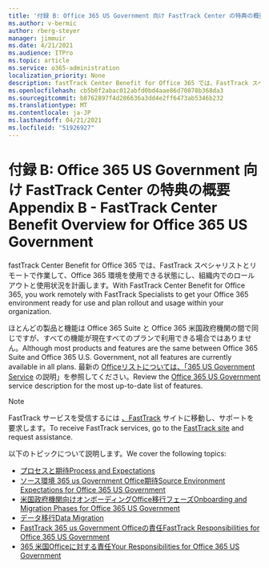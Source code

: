 ```yaml
---
title: '付録 B: Office 365 US Government 向け FastTrack Center の特典の概要'
ms.author: v-bermic
author: rberg-steyer
manager: jimmuir
ms.date: 4/21/2021
ms.audience: ITPro
ms.topic: article
ms.service: o365-administration
localization_priority: None
description: fastTrack Center Benefit for Office 365 では、FastTrack スペシャリストとリモートで作業して、Office 365 環境を使用できる状態にし、組織内でのロールアウトと使用状況を計画します。
ms.openlocfilehash: cb5b0f2abac012abfd0bd4aae86d70878b368da3
ms.sourcegitcommit: b8762897f4d286636a3dd4e2ff6473ab5346b232
ms.translationtype: MT
ms.contentlocale: ja-JP
ms.lasthandoff: 04/21/2021
ms.locfileid: "51926927"
---
```

# <a name="appendix-b---fasttrack-center-benefit-overview-for-office-365-us-government"></a><span data-ttu-id="1b2a6-103">付録 B: Office 365 US Government 向け FastTrack Center の特典の概要</span><span class="sxs-lookup"><span data-stu-id="1b2a6-103">Appendix B - FastTrack Center Benefit Overview for Office 365 US Government</span></span>

<span data-ttu-id="1b2a6-104">fastTrack Center Benefit for Office 365 では、FastTrack スペシャリストとリモートで作業して、Office 365 環境を使用できる状態にし、組織内でのロールアウトと使用状況を計画します。</span><span class="sxs-lookup"><span data-stu-id="1b2a6-104">With FastTrack Center Benefit for Office 365, you work remotely with FastTrack Specialists to get your Office 365 environment ready for use and plan rollout and usage within your organization.</span></span> 
  
<span data-ttu-id="1b2a6-105">ほとんどの製品と機能は Office 365 Suite と Office 365 米国政府機関の間で同じですが、すべての機能が現在すべてのプランで利用できる場合ではありません。</span><span class="sxs-lookup"><span data-stu-id="1b2a6-105">Although most products and features are the same between Office 365 Suite and Office 365 U.S. Government, not all features are currently available in all plans.</span></span> <span data-ttu-id="1b2a6-106">最新の [Officeリストについては、「365 US Government Service](https://aka.ms/aboutgovcloud) の説明」を参照してください。</span><span class="sxs-lookup"><span data-stu-id="1b2a6-106">Review the [Office 365 US Government](https://aka.ms/aboutgovcloud) service description for the most up-to-date list of features.</span></span>

> [!NOTE]
> <span data-ttu-id="1b2a6-107">FastTrack サービスを受信するには [、FastTrack](https://go.microsoft.com/fwlink/?linkid=780698) サイトに移動し、サポートを要求します。</span><span class="sxs-lookup"><span data-stu-id="1b2a6-107">To receive FastTrack services, go to the [FastTrack site](https://go.microsoft.com/fwlink/?linkid=780698) and request assistance.</span></span>  

<span data-ttu-id="1b2a6-108">以下のトピックについて説明します。</span><span class="sxs-lookup"><span data-stu-id="1b2a6-108">We cover the following topics:</span></span>
- [<span data-ttu-id="1b2a6-109">プロセスと期待</span><span class="sxs-lookup"><span data-stu-id="1b2a6-109">Process and Expectations</span></span>](process-and-expectations.md) 
- [<span data-ttu-id="1b2a6-110">ソース環境 365 us Government Office期待</span><span class="sxs-lookup"><span data-stu-id="1b2a6-110">Source Environment Expectations for Office 365 US Government</span></span>](US-Gov-appendix-source-environment-expectations.md)   
- [<span data-ttu-id="1b2a6-111">米国政府機関向けオンボーディングOffice移行フェーズ</span><span class="sxs-lookup"><span data-stu-id="1b2a6-111">Onboarding and Migration Phases for Office 365 US Government</span></span>](US-Gov-appendix-onboarding-and-migration.md)
- [<span data-ttu-id="1b2a6-112">データ移行</span><span class="sxs-lookup"><span data-stu-id="1b2a6-112">Data Migration</span></span>](data-migration.md)    
- [<span data-ttu-id="1b2a6-113">FastTrack 365 us Government Officeの責任</span><span class="sxs-lookup"><span data-stu-id="1b2a6-113">FastTrack Responsibilities for Office 365 US Government</span></span>](US-Gov-appendix-fasttrack-responsibilities.md)   
- [<span data-ttu-id="1b2a6-114">365 米国Officeに対する責任</span><span class="sxs-lookup"><span data-stu-id="1b2a6-114">Your Responsibilities for Office 365 US Government</span></span>](US-Gov-appendix-your-responsibilities.md)    


